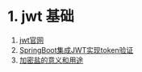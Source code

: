 # 1. jwt 基础
1. [jwt官网](https://github.com/jwtk/jjwt#features-unsupported)
2. [SpringBoot集成JWT实现token验证](https://www.jianshu.com/p/e88d3f8151db)
3. [加密盐的意义和用途](https://www.cnblogs.com/birdsmaller/p/5377104.html)
